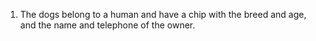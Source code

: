 1. The dogs belong to a human and have a chip with the breed and age, and the name and telephone of the owner.
